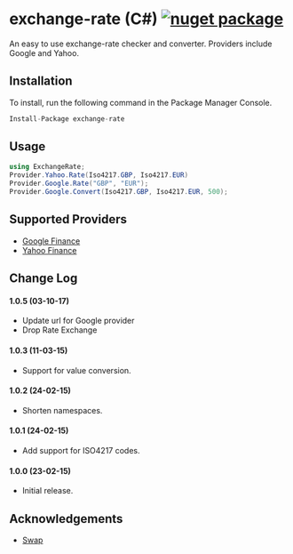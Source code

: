# exchange-rate (C#) [![nuget package](https://img.shields.io/nuget/v/exchange-rate.png?style=flat-square)](https://www.nuget.org/profiles/simonray)

An easy to use exchange-rate checker and converter. Providers include Google and Yahoo.

## Installation

To install, run the following command in the Package Manager Console.

```csharp
Install-Package exchange-rate
```

## Usage

```cs
using ExchangeRate;
Provider.Yahoo.Rate(Iso4217.GBP, Iso4217.EUR)
Provider.Google.Rate("GBP", "EUR");
Provider.Google.Convert(Iso4217.GBP, Iso4217.EUR, 500);
```

## Supported Providers
* [Google Finance](http://finance.google.com)
* [Yahoo Finance](https://finance.yahoo.com/)

## Change Log

#### 1.0.5 (03-10-17)
* Update url for Google provider
* Drop Rate Exchange

#### 1.0.3 (11-03-15)
* Support for value conversion.

#### 1.0.2 (24-02-15)
* Shorten namespaces.

#### 1.0.1 (24-02-15)
* Add support for ISO4217 codes.

#### 1.0.0 (23-02-15)
* Initial release.

## Acknowledgements
* [Swap](https://github.com/florianv/swap/)
